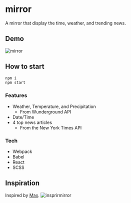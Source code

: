 # mirror

A mirror that display the time, weather, and trending news.

## Demo

![mirror](https://cloud.githubusercontent.com/assets/744973/20046038/ceeea27c-a45a-11e6-9467-704fe6350292.gif)

## How to start
```sh
npm i
npm start
```

### Features
- Weather, Temperature, and Precipitation
  - From Wunderground API
- Date/Time
- 4 top news articles
  - From the New York Times API

### Tech
- Webpack
- Babel
- React
- SCSS

## Inspiration

Inspired by [Max](https://medium.com/@maxbraun/my-bathroom-mirror-is-smarter-than-yours-94b21c6671ba#.lwdlzqldw).
![insprirmirror](https://cloud.githubusercontent.com/assets/744973/20046075/19eb834e-a45b-11e6-81db-913c94b65a81.jpeg)
